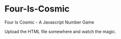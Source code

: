 Four-Is-Cosmic
==============

Four Is Cosmic - A Javascript Number Game

Upload the HTML file somewhere and watch the magic.
